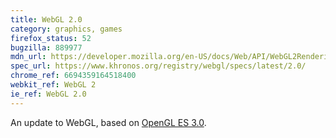 ```yaml
---
title: WebGL 2.0
category: graphics, games
firefox_status: 52
bugzilla: 889977
mdn_url: https://developer.mozilla.org/en-US/docs/Web/API/WebGL2RenderingContext
spec_url: https://www.khronos.org/registry/webgl/specs/latest/2.0/
chrome_ref: 6694359164518400
webkit_ref: WebGL 2
ie_ref: WebGL 2.0
---
```


An update to WebGL, based on [OpenGL ES 3.0](https://www.khronos.org/opengles/3_X/).
